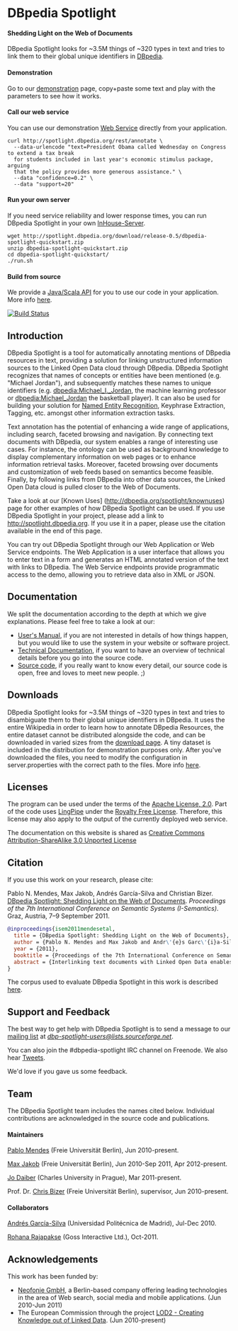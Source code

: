 # DBpedia Spotlight
#### Shedding Light on the Web of Documents

DBpedia Spotlight looks for ~3.5M things of ~320 types in text and tries to link them to their global unique identifiers in [DBpedia](http://dbpedia.org). 

#### Demonstration

Go to our [demonstration](http://spotlight.dbpedia.org/demo/) page, copy+paste some text and play with the parameters to see how it works.

#### Call our web service

You can use our demonstration [Web Service](http://github.com/dbpedia-spotlight/dbpedia-spotlight/wiki/Web-service) directly from your application.

    curl http://spotlight.dbpedia.org/rest/annotate \
      --data-urlencode "text=President Obama called Wednesday on Congress to extend a tax break
      for students included in last year's economic stimulus package, arguing
      that the policy provides more generous assistance." \
      --data "confidence=0.2" \
      --data "support=20"

#### Run your own server

If you need service reliability and lower response times, you can run DBpedia Spotlight in your own [InHouse-Server](http://github.com/dbpedia-spotlight/dbpedia-spotlight/wiki/InHouse_Server).

    wget http://spotlight.dbpedia.org/download/release-0.5/dbpedia-spotlight-quickstart.zip
    unzip dbpedia-spotlight-quickstart.zip
    cd dbpedia-spotlight-quickstart/
    ./run.sh

#### Build from source

We provide a [Java/Scala API](http://github.com/dbpedia-spotlight/dbpedia-spotlight/wiki/Java%2FScala%20API) for you to use our code in your application.
More info [here](http://github.com/dbpedia-spotlight/dbpedia-spotlight/wiki/Java%2FScala%20API).

[![Build Status](https://secure.travis-ci.org/dbpedia-spotlight/dbpedia-spotlight.png?branch=master)](http://travis-ci.org/dbpedia-spotlight/dbpedia-spotlight)

## Introduction

DBpedia Spotlight is a tool for automatically annotating mentions of DBpedia resources in text, providing a solution for linking unstructured information sources to the Linked Open Data cloud through DBpedia. DBpedia Spotlight recognizes that names of concepts or entities have been mentioned (e.g. "Michael Jordan"), and subsequently matches these names to unique identifiers (e.g. [dbpedia:Michael_I._Jordan](http://dbpedia.org/page/Michael_I._Jordan), the machine learning professor or [dbpedia:Michael_Jordan](http://dbpedia.org/page/Michael_Jordan) the basketball player). It can also be used for building your solution for [Named Entity Recognition](http://en.wikipedia.org/wiki/Named_entity_recognition), Keyphrase Extraction, Tagging, etc. amongst other information extraction tasks.

Text annotation has the potential of enhancing a wide range of applications, including search, faceted browsing and navigation. By connecting text documents with DBpedia, our system enables a range of interesting use cases. For instance, the ontology can be used as background knowledge to display complementary information on web pages or to enhance information retrieval tasks. Moreover, faceted browsing over documents and customization of web feeds based on semantics become feasible. Finally, by following links from DBpedia into other data sources, the Linked Open Data cloud is pulled closer to the Web of Documents.

Take a look at our [Known Uses] (http://dbpedia.org/spotlight/knownuses) page for other examples of how DBpedia Spotlight can be used. If you use DBpedia Spotlight in your project, please add a link to http://spotlight.dbpedia.org. If you use it in a paper, please use the citation available in the end of this page.

You can try out DBpedia Spotlight through our Web Application or Web Service endpoints. The Web Application is a user interface that allows you to enter text in a form and generates an HTML annotated version of the text with links to DBpedia. The Web Service endpoints provide programmatic access to the demo, allowing you to retrieve data also in XML or JSON.
## Documentation

We split the documentation according to the depth at which we give explanations. Please feel free to take a look at our:
  * [User's Manual](http://dbpedia.org/spotlight/usersmanual), if you are not interested in details of how things happen, but you would like to use the system in your website or software project.
  * [Technical Documentation](http://dbpedia.org/spotlight/technicaldocumentation), if you want to have an overview of technical details before you go into the source code.
  * [Source code](http://sourceforge.net/projects/dbp-spotlight/), if you really want to know every detail, our source code is open, free and loves to meet new people. ;)


## Downloads

DBpedia Spotlight looks for ~3.5M things of ~320 types in text and tries to disambiguate them to their global unique identifiers in DBpedia. It uses the entire Wikipedia in order to learn how to annotate DBpedia Resources, the entire dataset cannot be distributed alongside the code, and can be downloaded in varied sizes from the [download page](http://dbpedia.org/spotlight/downloads). A tiny dataset is included in the distribution for demonstration purposes only.
After you've downloaded the files, you need to modify the configuration in server.properties with the correct path to the files. More info [here](https://github.com/dbpedia-spotlight/dbpedia-spotlight/wiki/Installation).

## Licenses

The program can be used under the terms of the [Apache License, 2.0](http://www.apache.org/licenses/LICENSE-2.0.html).
Part of the code uses [LingPipe](http://alias-i.com/lingpipe/) under the [Royalty Free License](http://alias-i.com/lingpipe/licenses/lingpipe-license-1.txt). Therefore, this license may also apply to the output of the currently deployed web service.

The documentation on this website is shared as [Creative Commons Attribution-ShareAlike 3.0 Unported License](http://en.wikipedia.org/wiki/Wikipedia:Text_of_Creative_Commons_Attribution-ShareAlike_3.0_Unported_License)

## Citation

If you use this work on your research, please cite:

Pablo N. Mendes, Max Jakob, Andrés García-Silva and Christian Bizer. [DBpedia Spotlight: Shedding Light on the Web of Documents](http://www.wiwiss.fu-berlin.de/en/institute/pwo/bizer/research/publications/Mendes-Jakob-GarciaSilva-Bizer-DBpediaSpotlight-ISEM2011.pdf). *Proceedings of the 7th International Conference on Semantic Systems (I-Semantics)*. Graz, Austria, 7–9 September 2011. 

```bibtex
@inproceedings{isem2011mendesetal,
  title = {DBpedia Spotlight: Shedding Light on the Web of Documents},
  author = {Pablo N. Mendes and Max Jakob and Andr\'{e}s Garc\'{i}a-Silva and Christian Bizer},
  year = {2011},
  booktitle = {Proceedings of the 7th International Conference on Semantic Systems (I-Semantics)},
  abstract = {Interlinking text documents with Linked Open Data enables the Web of Data to be used as background knowledge within document-oriented applications such as search and faceted browsing. As a step towards interconnecting the Web of Documents with the Web of Data, we developed DBpedia Spotlight, a system for automatically annotating text documents with DBpedia URIs. DBpedia Spotlight allows users to configure the annotations to their specific needs through the DBpedia Ontology and quality measures such as prominence, topical pertinence, contextual ambiguity and disambiguation confidence. We compare our approach with the state of the art in disambiguation, and evaluate our results in light of three baselines and six publicly available annotation systems, demonstrating the competitiveness of our system. DBpedia Spotlight is shared as open source and deployed as a Web Service freely available for public use.}
}
```

The corpus used to evaluate DBpedia Spotlight in this work is described [here](http://wiki.dbpedia.org/spotlight/evaluation).

## Support and Feedback
The best way to get help with DBpedia Spotlight is to send a message to our [mailing list](https://lists.sourceforge.net/mailman/listinfo/dbp-spotlight-users) at *dbp-spotlight-users@lists.sourceforge.net*.

You can also join the #dbpedia-spotlight IRC channel on Freenode. We also hear [Tweets](http://search.twitter.com/search.atom?q=+dbpedia+spotlight).

We'd love if you gave us some feedback.



## Team

The DBpedia Spotlight team includes the names cited below. Individual contributions are acknowledged in the source code and publications.

#### Maintainers
[Pablo Mendes](http://www.wiwiss.fu-berlin.de/en/institute/pwo/bizer/team/MendesPablo.html) (Freie Universität Berlin), Jun 2010-present.

[Max Jakob](http://www.wiwiss.fu-berlin.de/en/institute/pwo/bizer/team/JakobMax.html) (Freie Universität Berlin), Jun 2010-Sep 2011, Apr 2012-present.

[Jo Daiber](http://jodaiber.de/) (Charles University in Prague), Mar 2011-present.

Prof. Dr. [Chris Bizer](http://www.wiwiss.fu-berlin.de/en/institute/pwo/bizer/team/BizerChristian.html) (Freie Universität Berlin),  supervisor, Jun 2010-present.

#### Collaborators
[Andrés García-Silva](http://grafias.dia.fi.upm.es/Sem4Tags/about.html) (Universidad Politécnica de Madrid), Jul-Dec 2010.

[Rohana Rajapakse](http://www.linkedin.com/pub/rohana-rajapakse/3/9a1/8) (Goss Interactive Ltd.), Oct-2011.


## Acknowledgements

This work has been funded by:
  * [Neofonie GmbH](http://www.neofonie.de/), a Berlin-based company offering leading technologies in the area of Web search, social media and mobile applications. (Jun 2010-Jun 2011)
  * The European Commission through the project [LOD2 - Creating Knowledge out of Linked Data](http://lod2.eu/). (Jun 2010-present)
